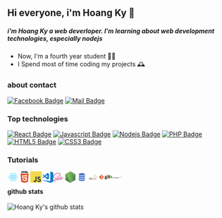 ## Hi everyone, i'm Hoang Ky 👋
##### i'm Hoang Ky a web deverloper. I'm learning about web development technologies, especially **nodejs**
- Now, I'm a fourth year student 👨‍🎓
- I Spend most of time coding my projects 🕰️
### about contact
[![Facebook Badge](https://img.shields.io/badge/-faceBook-3247ba?style=flat&labelColor=white&logo=facebook&logoColor=3247ba&link=https://www.facebook.com/liberty.vhk)](https://www.facebook.com/liberty.vhk)
[![Mail Badge](https://img.shields.io/badge/-hoang%20ky-c0392b?style=flat&labelColor=c0392b&logo=gmail&logoColor=white)](mailto:vohoangky147@gmail.com)

### Top technologies
[![React Badge](https://img.shields.io/badge/-React-61DBFB?style=for-the-badge&labelColor=black&logo=react&logoColor=61DBFB)](#) 
[![Javascript Badge](https://img.shields.io/badge/-Javascript-F0DB4F?style=for-the-badge&labelColor=black&logo=javascript&logoColor=F0DB4F)](#)
[![Nodejs Badge](https://img.shields.io/badge/-Nodejs-3C873A?style=for-the-badge&labelColor=black&logo=node.js&logoColor=3C873A)](#)
[![PHP Badge](https://img.shields.io/badge/-PHP-4F5D95?style=for-the-badge&labelColor=black&logo=php&logoColor=4F5D95)](#)
[![HTML5 Badge](https://img.shields.io/badge/-HTML5-e34c26?style=for-the-badge&labelColor=black&logo=html5&logoColor=e34c26)](#)
[![CSS3 Badge](https://img.shields.io/badge/-CSS3-2196f3?style=for-the-badge&labelColor=black&logo=css3&logoColor=2196f3)](#)
### Tutorials
<img align="left" alt="React" width="26px" src="https://raw.githubusercontent.com/github/explore/80688e429a7d4ef2fca1e82350fe8e3517d3494d/topics/react/react.png" />
<img align="left" alt="HTML5" width="26px" src="https://raw.githubusercontent.com/github/explore/80688e429a7d4ef2fca1e82350fe8e3517d3494d/topics/html/html.png" />
<img align="left" alt="JavaScript" width="26px" src="https://raw.githubusercontent.com/github/explore/80688e429a7d4ef2fca1e82350fe8e3517d3494d/topics/javascript/javascript.png" />
<img align="left" alt="Visual Studio Code" width="26px" src="https://raw.githubusercontent.com/github/explore/80688e429a7d4ef2fca1e82350fe8e3517d3494d/topics/visual-studio-code/visual-studio-code.png" />
<img align="left" alt="Sass" width="26px" src="https://raw.githubusercontent.com/github/explore/80688e429a7d4ef2fca1e82350fe8e3517d3494d/topics/sass/sass.png" />
<img align="left" alt="Node.js" width="26px" src="https://raw.githubusercontent.com/github/explore/80688e429a7d4ef2fca1e82350fe8e3517d3494d/topics/nodejs/nodejs.png" />
<img align="left" alt="SQL" width="26px" src="https://raw.githubusercontent.com/github/explore/80688e429a7d4ef2fca1e82350fe8e3517d3494d/topics/sql/sql.png" />
<img align="left" alt="MySQL" width="26px" src="https://raw.githubusercontent.com/github/explore/80688e429a7d4ef2fca1e82350fe8e3517d3494d/topics/mysql/mysql.png" />
<img align="left" alt="Git" width="26px" src="https://raw.githubusercontent.com/github/explore/80688e429a7d4ef2fca1e82350fe8e3517d3494d/topics/git/git.png" />
<img align="left" alt="MongoDB" width="26px" src="https://raw.githubusercontent.com/github/explore/80688e429a7d4ef2fca1e82350fe8e3517d3494d/topics/mongodb/mongodb.png" />

<br />

#### github stats
![Hoang Ky's github stats](https://github-readme-stats.vercel.app/api?username=kymap057&count_private=true&theme=tokyonight&hide=contribs,prs)



